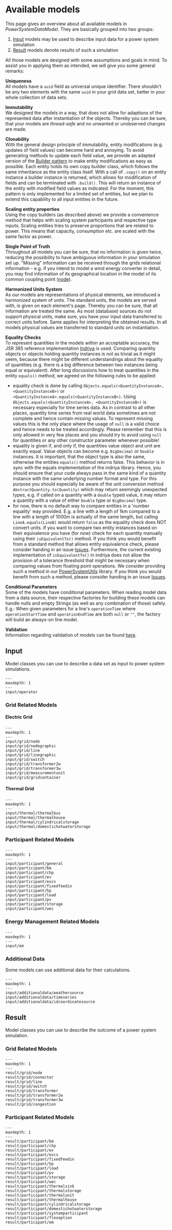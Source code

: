 # Available models
This page gives an overview about all available models in *PowerSystemDataModel*.
They are basically grouped into two groups:

1. [Input](#input) models may be used to describe input data for a power system simulation
2. [Result](#result) models denote results of such a simulation

All those models are designed with some assumptions and goals in mind.
To assist you in applying them as intended, we will give you some general remarks:

**Uniqueness** <br>
All models have a `uuid` field as universal unique identifier.
There shouldn't be any two elements with the same `uuid` in your grid data set, better in your whole collection
of data sets.

**Immutability** <br>
We designed the models in a way, that does not allow for adaptions of the represented data after instantiation of the
objects.
Thereby you can be sure, that your models are *thread-safe* and no unwanted or unobserved changes are made.

**Clonability** <br>
With the general design principle of immutability, entity modifications (e.g. updates of field values) can become
hard and annoying. To avoid generating methods to update each field value, we provide an adapted version of the
[Builder pattern](https://en.wikipedia.org/wiki/Builder_pattern/) to make entity modifications as easy as possible.
Each entity holds its own copy builder class, which follows the same inheritance as the entity class itself. With a
call of `.copy()` on an entity instance a builder instance is returned, which allows for modification of fields and
can be terminated with `.build()`. This will return an instance of the entity with modified field values as indicated.
For the moment, this pattern is only implemented for a limited set of entities, but we plan to extend this capability 
to all input entities in the future.

**Scaling entity properties** <br>
Using the copy builders (as described above) we provide a convenience method that helps with scaling system 
participants and respective type inputs. Scaling entities tries to preserve proportions that are related to power. 
This means that capacity, consumption etc. are scaled with the same factor as power.

**Single Point of Truth** <br>
Throughout all models you can be sure, that no information is given twice, reducing the possibility to have ambiguous
information in your simulation set up.
"Missing" information can be received through the grids relational information - e.g. if you intend to model a wind
energy converter in detail, you may find information of its geographical location in the model of its common
coupling point ([node](/models/input/grid/node)).

**Harmonized Units System** <br>
As our models are representations of physical elements, we introduced a harmonized system of units.
The standard units, the models are served with, is given on each element's page.
Thereby you can be sure, that all information are treated the same.
As most (database) sources do not support physical units, make sure, you have your input data transferred to correct
units before.
Same applies for interpreting the obtained results.
In all models physical values are transferred to standard units on instantiation.

**Equality Checks** <br>
To represent quantities in the models within an acceptable accuracy, the JSR 385 reference implementation
[Indriya](https://github.com/unitsofmeasurement/indriya) is used. Comparing quantity objects or objects holding quantity
instances is not as trivial as it might seem, because there might be different understandings about the equality of
quantities (e.g. there is a big difference between two instances being equal or equivalent). After long discussions how to
treat quantities in the entity `equals()` method, we agreed on the following rules to be applied:

- equality check is done by calling `Objects.equals(<QuantityInstanceA>, <QuantityInstanceB>)` or
  `<QuantityInstanceA>.equals(<QuantityInstanceB>)`.
  Using `Objects.equals(<QuantityInstanceA>, <QuantityInstanceB>)` is necessary especially for time series data.
  As in contrast to all other places, quantity time series from real world data sometimes are not complete and
  hence contain missing values. To represent missing values this is the only place where the usage of `null`
  is a valid choice and hence needs to be treated accordingly. Please remember that this is only allowed in very few
  places and you should try to avoid using `null` for quantities or any other constructor parameter whenever possible!
- equality is given if, and only if, the quantities value object and unit are exactly equal. Value objects can become
  e.g. `BigDecimal` or `Double` instances. It is important, that the object type is also the same, otherwise
  the entities `equals()` method returns false. This behavior is in sync with the equals implementation
  of the indriya library. Hence, you should ensure that your code always pass in the same kind of a quantity instance
  with the same underlying number format and type. For this purpose you should especially be aware of the unit conversion
  method `AbstractQuantity.to(Quantity)` which may return seemingly unexpected types, e.g. if called on a quantity
  with a `double` typed value, it may return a quantity with a value of either `Double` type or `BigDecimal` type.
- for now, there is no default way to compare entities in a 'number equality' way provided. E.g. a line with a length
  of 1km compared to a line with a length of 1000m is actually of the same length, but calling `LineA.equals(LineB)`
  would return `false` as the equality check does NOT convert units. If you want to compare two entity instances
  based on their equivalence you have (for now) check for each quantity manually using their `isEquivalentTo()`
  method. If you think you would benefit from a standard method that allows entity equivalence check, please consider
  handing in an issue [Issues](https://github.com/ie3-institute/PowerSystemDataModel/issues).
  Furthermore, the current existing implementation of `isEquivalentTo()` in indriya does not allow the provision of
  a tolerance threshold that might be necessary when comparing values from floating point operations. We consider
  providing such a method in our [PowerSystemUtils](https://github.com/ie3-institute/PowerSystemUtils) library.
  If you think you would benefit from such a method, please consider handing in an issue
  [Issues](https://github.com/ie3-institute/PowerSystemUtils/issues).

**Conditional Parameters** <br>
Some of the models have conditional parameters. When reading model data from a data source, their respective factories for building these
models can handle nulls and empty Strings (as well as any combination of those) safely. E.g.: When given parameters for a line's
`operationTime` where `operationStartTime` and `operationEndTime` are both `null` or `""`, the
factory will build an always-on line model.

**Validation** <br>
Information regarding validation of models can be found [here](/io/ValidationUtils).


## Input
Model classes you can use to describe a data set as input to power system simulations.

```{toctree}
---
maxdepth: 1
---
input/operator
```

### Grid Related Models

#### Electric Grid
```{toctree}
---
maxdepth: 1
---
input/grid/node
input/grid/nodegraphic
input/grid/line
input/grid/linegraphic
input/grid/switch
input/grid/transformer2w
input/grid/transformer3w
input/grid/measurementunit
input/grid/gridcontainer
```

#### Thermal Grid

```{toctree}
---
maxdepth: 1
---
input/thermal/thermalbus
input/thermal/thermalhouse
input/thermal/cylindricalstorage
input/thermal/domestichotwaterstorage
```

### Participant Related Models

```{toctree}
---
maxdepth: 1
---
input/participant/general
input/participant/bm
input/participant/chp
input/participant/ev
input/participant/evcs
input/participant/fixedfeedin
input/participant/hp
input/participant/load
input/participant/pv
input/participant/storage
input/participant/wec
```

### Energy Management Related Models
```{toctree}
---
maxdepth: 1
---
input/em
```

### Additional Data
Some models can use additional data for their calculations.

```{toctree}
---
maxdepth: 1
---
input/additionaldata/weathersource
input/additionaldata/timeseries
input/additionaldata/idcoordinatesource
```

## Result
Model classes you can use to describe the outcome of a power system simulation.

### Grid Related Models

```{toctree}
---
maxdepth: 1
---
result/grid/node
result/grid/connector
result/grid/line
result/grid/switch
result/grid/transformer
result/grid/transformer2w
result/grid/transformer3w
result/grid/congestion
```

### Participant Related Models

```{toctree}
---
maxdepth: 1
---
result/participant/bm
result/participant/chp
result/participant/ev
result/participant/evcs
result/participant/fixedfeedin
result/participant/hp
result/participant/load
result/participant/pv
result/participant/storage
result/participant/wec
result/participant/thermalsink
result/participant/thermalstorage
result/participant/thermalunit
result/participant/thermalhouse
result/participant/cylindricalstorage
result/participant/domestichotwaterstorage
result/participant/systemparticipant
result/participant/flexoption
result/participant/em
```
